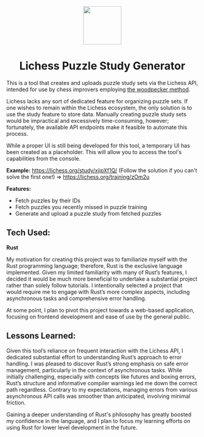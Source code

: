<div align="center">
  <img src="https://i.postimg.cc/T2HcGcDG/icon.webp" width="100">
  <h1>Lichess Puzzle Study Generator</h1>
</div>

This is a tool that creates and uploads puzzle study sets via the Lichess API, intended for use by chess improvers employing [the woodpecker method](https://forwardchess.com/blog/what-is-the-woodpecker-method/).

Lichess lacks any sort of dedicated feature for organizing puzzle sets. If one wishes to remain within the Lichess ecosystem, the only solution is to use the study feature to store data. Manually creating puzzle study sets would be impractical and excessively time-consuming, however; fortunately, the available API endpoints make it feasible to automate this process.

While a proper UI is still being developed for this tool, a temporary UI has been created as a placeholder. This will allow you to access the tool's capabilities from the console. 

**Example:** https://lichess.org/study/xjipXf1Q/
(Follow the solution if you can't solve the first one!) => https://lichess.org/training/zOm2u

**Features:**
* Fetch puzzles by their IDs
* Fetch puzzles you recently missed in puzzle training
* Generate and upload a puzzle study from fetched puzzles

## Tech Used:

**Rust**

My motivation for creating this project was to familiarize myself with the Rust programming language; therefore, Rust is the exclusive language implemented. Given my limited familiarity with many of Rust’s features, I decided it would be much more beneficial to undertake a substantial project rather than solely follow tutorials. I intentionally selected a project that would require me to engage with Rust’s more complex aspects, including asynchronous tasks and comprehensive error handling.

At some point, I plan to pivot this project towards a web-based application, focusing on frontend development and ease of use by the general public.

## Lessons Learned:

Given this tool’s reliance on frequent interaction with the Lichess API, I dedicated substantial effort to understanding Rust’s approach to error handling. I was pleased to discover Rust’s strong emphasis on safe error management, particularly in the context of asynchronous tasks. While initially challenging, especially with concepts like futures and boxing errors, Rust’s structure and informative compiler warnings led me down the correct path regardless. Contrary to my expectations, managing errors from various asynchronous API calls was smoother than anticipated, involving minimal friction.

Gaining a deeper understanding of Rust's philosophy has greatly boosted my confidence in the language, and I plan to focus my learning efforts on using Rust for lower level development in the future.